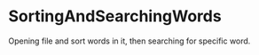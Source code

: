 SortingAndSearchingWords
========================

Opening file and sort words in it, then searching for specific word.
